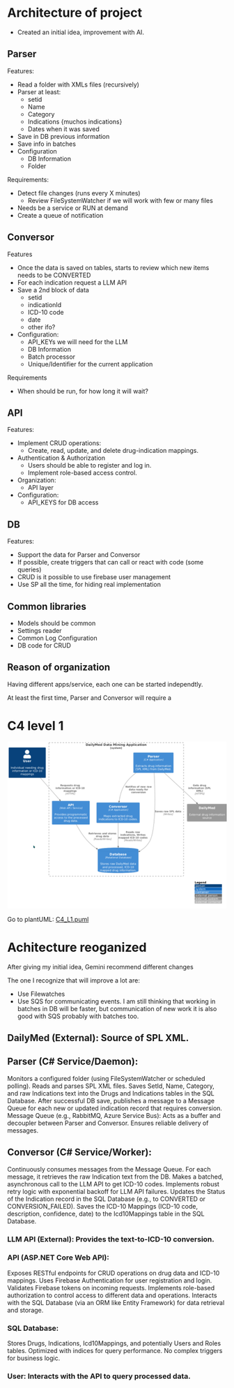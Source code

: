 # Architecture of project
* Created an initial idea, improvement with AI.

## Parser 
Features:
* Read a folder with XMLs files (recursively)
* Parser at least:
  * setid
  * Name
  * Category
  * Indications {muchos indications}
  * Dates when it was saved
* Save in DB previous information
* Save info in batches
* Configuration
  * DB Information
  * Folder

Requirements:
* Detect file changes (runs every X minutes)
  * Review FileSystemWatcher  if we will work with few or many files
* Needs be a service or RUN at demand
* Create a queue of notification 

## Conversor
Features
* Once the data is saved on tables, starts to review which new items needs to be CONVERTED
* For each indication request a LLM API
* Save a 2nd block of data
  * setid
  * indicationId
  * ICD-10 code
  * date
  * other ifo?
* Configuration:
  * API_KEYs we will need for the LLM
  * DB Information
  * Batch processor
  * Unique/Identifier for the current application

Requirements
* When should be run, for how long it will wait?

## API
Features:
* Implement CRUD operations:
  * Create, read, update, and delete drug-indication mappings.
* Authentication & Authorization
  * Users should be able to register and log in.
  * Implement role-based access control.
* Organization:
  * API layer
* Configuration:
  * API_KEYS for DB access

## DB
Features:
* Support the data for Parser and Conversor
* If possible, create triggers that can call or react with code (some queries)
* CRUD is it possible to use firebase user management
* Use SP all the time, for hiding real implementation

## Common libraries
* Models should be common
* Settings reader
* Common Log Configuration
* DB code for CRUD

## Reason of organization
Having different apps/service, each one can be started independtly.

At least the first time, Parser and Conversor will require a 

# C4 level 1
![C4 diagaram with system leve - level 1.](./docs/C4_L1.png)

Go to plantUML: [C4_L1.puml](./docs/C4_L1.puml)

# Achitecture reoganized
After giving my initial idea, Gemini recommend different changes

The one I recognize that will improve a lot are:
* Use Filewatches
* Use SQS for communicating events. I am still thinking that working in batches in DB will be faster, but communication of new work it is also good with SQS probably with batches too.

## DailyMed (External): Source of SPL XML.
## Parser (C# Service/Daemon):
Monitors a configured folder (using FileSystemWatcher or scheduled polling).
Reads and parses SPL XML files.
Saves SetId, Name, Category, and raw Indications text into the Drugs and Indications tables in the SQL Database.
After successful DB save, publishes a message to a Message Queue for each new or updated indication record that requires conversion.
Message Queue (e.g., RabbitMQ, Azure Service Bus):
Acts as a buffer and decoupler between Parser and Conversor.
Ensures reliable delivery of messages.
## Conversor (C# Service/Worker):
Continuously consumes messages from the Message Queue.
For each message, it retrieves the raw Indication text from the DB.
Makes a batched, asynchronous call to the LLM API to get ICD-10 codes.
Implements robust retry logic with exponential backoff for LLM API failures.
Updates the Status of the Indication record in the SQL Database (e.g., to CONVERTED or CONVERSION_FAILED).
Saves the ICD-10 Mappings (ICD-10 code, description, confidence, date) to the Icd10Mappings table in the SQL Database.
### LLM API (External): Provides the text-to-ICD-10 conversion.
### API (ASP.NET Core Web API):
Exposes RESTful endpoints for CRUD operations on drug data and ICD-10 mappings.
Uses Firebase Authentication for user registration and login.
Validates Firebase tokens on incoming requests.
Implements role-based authorization to control access to different data and operations.
Interacts with the SQL Database (via an ORM like Entity Framework) for data retrieval and storage.
### SQL Database:
Stores Drugs, Indications, Icd10Mappings, and potentially Users and Roles tables.
Optimized with indices for query performance.
No complex triggers for business logic.
### User: Interacts with the API to query processed data.
